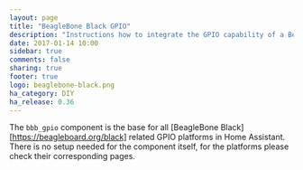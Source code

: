 ```yaml
---
layout: page
title: "BeagleBone Black GPIO"
description: "Instructions how to integrate the GPIO capability of a BeagleBone Black into Home Assistant."
date: 2017-01-14 10:00
sidebar: true
comments: false
sharing: true
footer: true
logo: beaglebone-black.png
ha_category: DIY
ha_release: 0.36
---
```


The `bbb_gpio` component is the base for all [BeagleBone Black][https://beagleboard.org/black] related GPIO platforms in Home Assistant. There is no setup needed for the component itself, for the platforms please check their corresponding pages.

